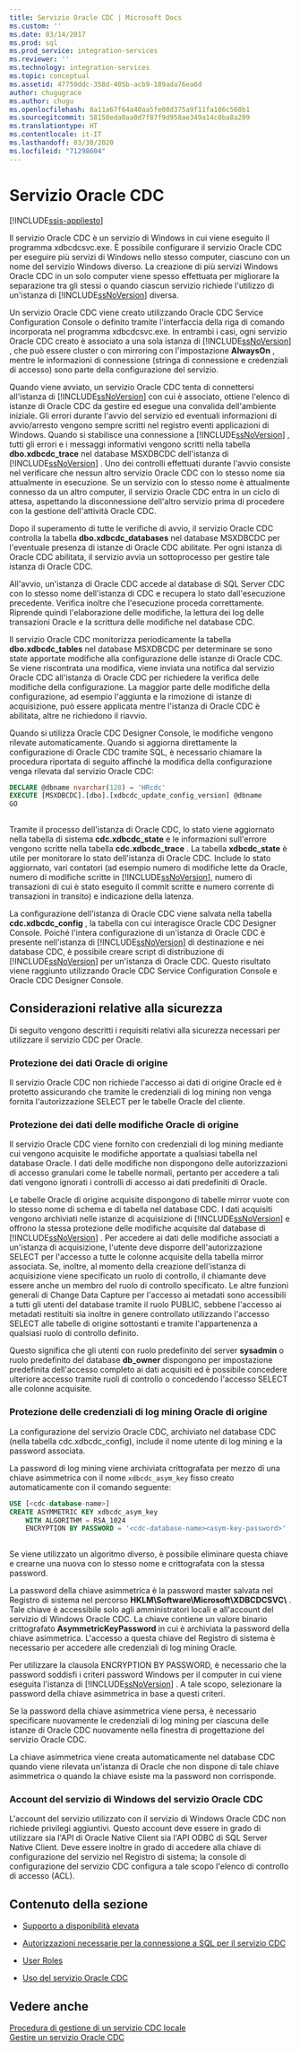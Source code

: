 ```yaml
---
title: Servizio Oracle CDC | Microsoft Docs
ms.custom: ''
ms.date: 03/14/2017
ms.prod: sql
ms.prod_service: integration-services
ms.reviewer: ''
ms.technology: integration-services
ms.topic: conceptual
ms.assetid: 47759ddc-358d-405b-acb9-189ada76ea6d
author: chugugrace
ms.author: chugu
ms.openlocfilehash: 8a11a67f64a40aa5fe08d375a9f11fa186c568b1
ms.sourcegitcommit: 58158eda0aa0d7f87f9d958ae349a14c0ba8a209
ms.translationtype: HT
ms.contentlocale: it-IT
ms.lasthandoff: 03/30/2020
ms.locfileid: "71298604"
---
```

# <a name="the-oracle-cdc-service"></a>Servizio Oracle CDC

[!INCLUDE[ssis-appliesto](../../includes/ssis-appliesto-ssvrpluslinux-asdb-asdw-xxx.md)]


  Il servizio Oracle CDC è un servizio di Windows in cui viene eseguito il programma xdbcdcsvc.exe. È possibile configurare il servizio Oracle CDC per eseguire più servizi di Windows nello stesso computer, ciascuno con un nome del servizio Windows diverso. La creazione di più servizi Windows Oracle CDC in un solo computer viene spesso effettuata per migliorare la separazione tra gli stessi o quando ciascun servizio richiede l'utilizzo di un'istanza di [!INCLUDE[ssNoVersion](../../includes/ssnoversion-md.md)] diversa.  
  
 Un servizio Oracle CDC viene creato utilizzando Oracle CDC Service Configuration Console o definito tramite l'interfaccia della riga di comando incorporata nel programma xdbcdcsvc.exe. In entrambi i casi, ogni servizio Oracle CDC creato è associato a una sola istanza di [!INCLUDE[ssNoVersion](../../includes/ssnoversion-md.md)] , che può essere cluster o con mirroring con l'impostazione **AlwaysOn** , mentre le informazioni di connessione (stringa di connessione e credenziali di accesso) sono parte della configurazione del servizio.  
  
 Quando viene avviato, un servizio Oracle CDC tenta di connettersi all'istanza di [!INCLUDE[ssNoVersion](../../includes/ssnoversion-md.md)] con cui è associato, ottiene l'elenco di istanze di Oracle CDC da gestire ed esegue una convalida dell'ambiente iniziale. Gli errori durante l'avvio del servizio ed eventuali informazioni di avvio/arresto vengono sempre scritti nel registro eventi applicazioni di Windows. Quando si stabilisce una connessione a [!INCLUDE[ssNoVersion](../../includes/ssnoversion-md.md)] , tutti gli errori e i messaggi informativi vengono scritti nella tabella **dbo.xdbcdc_trace** nel database MSXDBCDC dell'istanza di [!INCLUDE[ssNoVersion](../../includes/ssnoversion-md.md)] . Uno dei controlli effettuati durante l'avvio consiste nel verificare che nessun altro servizio Oracle CDC con lo stesso nome sia attualmente in esecuzione. Se un servizio con lo stesso nome è attualmente connesso da un altro computer, il servizio Oracle CDC entra in un ciclo di attesa, aspettando la disconnessione dell'altro servizio prima di procedere con la gestione dell'attività Oracle CDC.  
  
 Dopo il superamento di tutte le verifiche di avvio, il servizio Oracle CDC controlla la tabella **dbo.xdbcdc_databases** nel database MSXDBCDC per l'eventuale presenza di istanze di Oracle CDC abilitate. Per ogni istanza di Oracle CDC abilitata, il servizio avvia un sottoprocesso per gestire tale istanza di Oracle CDC.  
  
 All'avvio, un'istanza di Oracle CDC accede al database di SQL Server CDC con lo stesso nome dell'istanza di CDC e recupera lo stato dall'esecuzione precedente. Verifica inoltre che l'esecuzione proceda correttamente. Riprende quindi l'elaborazione delle modifiche, la lettura dei log delle transazioni Oracle e la scrittura delle modifiche nel database CDC.  
  
 Il servizio Oracle CDC monitorizza periodicamente la tabella **dbo.xdbcdc_tables** nel database MSXDBCDC per determinare se sono state apportate modifiche alla configurazione delle istanze di Oracle CDC. Se viene riscontrata una modifica, viene inviata una notifica dal servizio Oracle CDC all'istanza di Oracle CDC per richiedere la verifica delle modifiche della configurazione. La maggior parte delle modifiche della configurazione, ad esempio l'aggiunta e la rimozione di istanze di acquisizione, può essere applicata mentre l'istanza di Oracle CDC è abilitata, altre ne richiedono il riavvio.  
  
 Quando si utilizza Oracle CDC Designer Console, le modifiche vengono rilevate automaticamente. Quando si aggiorna direttamente la configurazione di Oracle CDC tramite SQL, è necessario chiamare la procedura riportata di seguito affinché la modifica della configurazione venga rilevata dal servizio Oracle CDC:  
  
```sql
DECLARE @dbname nvarchar(128) = 'HRcdc'  
EXECUTE [MSXDBCDC].[dbo].[xdbcdc_update_config_version] @dbname  
GO  
  
```  
  
 Tramite il processo dell'istanza di Oracle CDC, lo stato viene aggiornato nella tabella di sistema **cdc.xdbcdc_state** e le informazioni sull'errore vengono scritte nella tabella **cdc.xdbcdc_trace** . La tabella **xdbcdc_state** è utile per monitorare lo stato dell'istanza di Oracle CDC. Include lo stato aggiornato, vari contatori (ad esempio numero di modifiche lette da Oracle, numero di modifiche scritte in [!INCLUDE[ssNoVersion](../../includes/ssnoversion-md.md)], numero di transazioni di cui è stato eseguito il commit scritte e numero corrente di transazioni in transito) e indicazione della latenza.  
  
 La configurazione dell'istanza di Oracle CDC viene salvata nella tabella **cdc.xdbcdc_config** , la tabella con cui interagisce Oracle CDC Designer Console. Poiché l'intera configurazione di un'istanza di Oracle CDC è presente nell'istanza di [!INCLUDE[ssNoVersion](../../includes/ssnoversion-md.md)] di destinazione e nei database CDC, è possibile creare script di distribuzione di [!INCLUDE[ssNoVersion](../../includes/ssnoversion-md.md)] per un'istanza di Oracle CDC. Questo risultato viene raggiunto utilizzando Oracle CDC Service Configuration Console e Oracle CDC Designer Console.  
  
## <a name="security-considerations"></a>Considerazioni relative alla sicurezza  
 Di seguito vengono descritti i requisiti relativi alla sicurezza necessari per utilizzare il servizio CDC per Oracle.  
  
### <a name="protection-of-source-oracle-data"></a>Protezione dei dati Oracle di origine  
 Il servizio Oracle CDC non richiede l'accesso ai dati di origine Oracle ed è protetto assicurando che tramite le credenziali di log mining non venga fornita l'autorizzazione SELECT per le tabelle Oracle del cliente.  
  
### <a name="protection-of-source-oracle-change-data"></a>Protezione dei dati delle modifiche Oracle di origine  
 Il servizio Oracle CDC viene fornito con credenziali di log mining mediante cui vengono acquisite le modifiche apportate a qualsiasi tabella nel database Oracle. I dati delle modifiche non dispongono delle autorizzazioni di accesso granulari come le tabelle normali, pertanto per accedere a tali dati vengono ignorati i controlli di accesso ai dati predefiniti di Oracle.  
  
 Le tabelle Oracle di origine acquisite dispongono di tabelle mirror vuote con lo stesso nome di schema e di tabella nel database CDC. I dati acquisiti vengono archiviati nelle istanze di acquisizione di [!INCLUDE[ssNoVersion](../../includes/ssnoversion-md.md)] e offrono la stessa protezione delle modifiche acquisite dal database di [!INCLUDE[ssNoVersion](../../includes/ssnoversion-md.md)] . Per accedere ai dati delle modifiche associati a un'istanza di acquisizione, l'utente deve disporre dell'autorizzazione SELECT per l'accesso a tutte le colonne acquisite della tabella mirror associata. Se, inoltre, al momento della creazione dell'istanza di acquisizione viene specificato un ruolo di controllo, il chiamante deve essere anche un membro del ruolo di controllo specificato. Le altre funzioni generali di Change Data Capture per l'accesso ai metadati sono accessibili a tutti gli utenti del database tramite il ruolo PUBLIC, sebbene l'accesso ai metadati restituiti sia inoltre in genere controllato utilizzando l'accesso SELECT alle tabelle di origine sottostanti e tramite l'appartenenza a qualsiasi ruolo di controllo definito.  
  
 Questo significa che gli utenti con ruolo predefinito del server **sysadmin** o ruolo predefinito del database **db_owner** dispongono per impostazione predefinita dell'accesso completo ai dati acquisiti ed è possibile concedere ulteriore accesso tramite ruoli di controllo o concedendo l'accesso SELECT alle colonne acquisite.  
  
### <a name="protection-of-source-oracle-log-mining-credentials"></a>Protezione delle credenziali di log mining Oracle di origine  
 La configurazione del servizio Oracle CDC, archiviato nel database CDC (nella tabella cdc.xdbcdc_config), include il nome utente di log mining e la password associata.  
  
 La password di log mining viene archiviata crittografata per mezzo di una chiave asimmetrica con il nome `xdbcdc_asym_key` fisso creato automaticamente con il comando seguente:  
  
```sql
USE [<cdc-database-name>]  
CREATE ASYMMETRIC KEY xdbcdc_asym_key  
    WITH ALGORITHM = RSA_1024  
    ENCRYPTION BY PASSWORD = '<cdc-database-name><asym-key-password>'  
  
```  
  
 Se viene utilizzato un algoritmo diverso, è possibile eliminare questa chiave e crearne una nuova con lo stesso nome e crittografata con la stessa password.  
  
 La password della chiave asimmetrica è la password master salvata nel Registro di sistema nel percorso **HKLM\Software\Microsoft\XDBCDCSVC\\<nome-servizio>** . Tale chiave è accessibile solo agli amministratori locali e all'account del servizio di Windows Oracle CDC. La chiave contiene un valore binario crittografato **AsymmetricKeyPassword** in cui è archiviata la password della chiave asimmetrica. L'accesso a questa chiave del Registro di sistema è necessario per accedere alle credenziali di log mining Oracle.  
  
 Per utilizzare la clausola ENCRYPTION BY PASSWORD, è necessario che la password soddisfi i criteri password Windows per il computer in cui viene eseguita l'istanza di [!INCLUDE[ssNoVersion](../../includes/ssnoversion-md.md)] . A tale scopo, selezionare la password della chiave asimmetrica in base a questi criteri.  
  
 Se la password della chiave asimmetrica viene persa, è necessario specificare nuovamente le credenziali di log mining per ciascuna delle istanze di Oracle CDC nuovamente nella finestra di progettazione del servizio Oracle CDC.  
  
 La chiave asimmetrica viene creata automaticamente nel database CDC quando viene rilevata un'istanza di Oracle che non dispone di tale chiave asimmetrica o quando la chiave esiste ma la password non corrisponde.  
  
### <a name="oracle-cdc-service-windows-service-account"></a>Account del servizio di Windows del servizio Oracle CDC  
 L'account del servizio utilizzato con il servizio di Windows Oracle CDC non richiede privilegi aggiuntivi. Questo account deve essere in grado di utilizzare sia l'API di Oracle Native Client sia l'API ODBC di SQL Server Native Client. Deve essere inoltre in grado di accedere alla chiave di configurazione del servizio nel Registro di sistema; la console di configurazione del servizio CDC configura a tale scopo l'elenco di controllo di accesso (ACL).  
  
## <a name="in-this-section"></a>Contenuto della sezione  
  
-   [Supporto a disponibilità elevata](../../integration-services/change-data-capture/high-availability-support.md)  
  
-   [Autorizzazioni necessarie per la connessione a SQL per il servizio CDC](../../integration-services/change-data-capture/sql-server-connection-required-permissions-for-the-cdc-service.md)  
  
-   [User Roles](../../integration-services/change-data-capture/user-roles.md)  
  
-   [Uso del servizio Oracle CDC](../../integration-services/change-data-capture/working-with-the-oracle-cdc-service.md)  
  
## <a name="see-also"></a>Vedere anche  
 [Procedura di gestione di un servizio CDC locale](../../integration-services/change-data-capture/how-to-manage-a-local-cdc-service.md)   
 [Gestire un servizio Oracle CDC](../../integration-services/change-data-capture/manage-an-oracle-cdc-service.md)  
  
  
